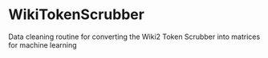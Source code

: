 # WikiTokenScrubber
Data cleaning routine for converting the Wiki2 Token Scrubber into matrices for machine learning
